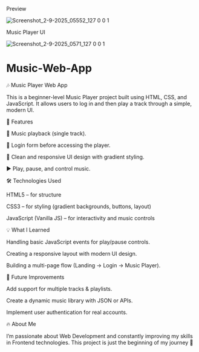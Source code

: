 Preview

![Screenshot_2-9-2025_05552_127 0 0 1](https://github.com/user-attachments/assets/3ecaca3c-9961-4e56-855a-011a6de086fc)

Music Player UI

![Screenshot_2-9-2025_0571_127 0 0 1](https://github.com/user-attachments/assets/0f53c82c-73ea-4450-8714-79f8780da726)



# Music-Web-App
🎶 Music Player Web App

This is a beginner-level Music Player project built using HTML, CSS, and JavaScript.
It allows users to log in and then play a track through a simple, modern UI.


🚀 Features

🎵 Music playback (single track).

🔑 Login form before accessing the player.

🎨 Clean and responsive UI design with gradient styling.

▶️ Play, pause, and control music.


🛠️ Technologies Used

HTML5 – for structure

CSS3 – for styling (gradient backgrounds, buttons, layout)

JavaScript (Vanilla JS) – for interactivity and music controls





💡 What I Learned

Handling basic JavaScript events for play/pause controls.

Creating a responsive layout with modern UI design.

Building a multi-page flow (Landing → Login → Music Player).


🎯 Future Improvements

Add support for multiple tracks & playlists.

Create a dynamic music library with JSON or APIs.

Implement user authentication for real accounts.



🔥 About Me

I’m passionate about Web Development and constantly improving my skills in Frontend technologies. This project is just the beginning of my journey 🚀
